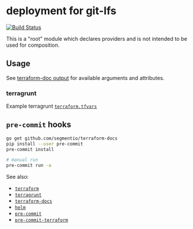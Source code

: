 deployment for git-lfs
===

[![Build Status](https://travis-ci.org/lsst-sqre/terraform-gitlfs.png)](https://travis-ci.org/lsst-sqre/terraform-gitlfs)

This is a "root" module which declares providers and is not intended to be used
for composition.

Usage
---

See [terraform-doc output](tf/README.md) for available arguments and
attributes.

### terragrunt

Example terragrunt [`terraform.tfvars`](https://github.com/lsst-sqre/terragrunt-live-test/blob/master/jhoblitt/gitlfs/terraform.tfvars)

`pre-commit` hooks
---

```bash
go get github.com/segmentio/terraform-docs
pip install --user pre-commit
pre-commit install

# manual run
pre-commit run -a
```

See also:

* [`terraform`](https://www.terraform.io/)
* [`terragrunt`](https://github.com/gruntwork-io/terragrunt)
* [`terraform-docs`](https://github.com/segmentio/terraform-docs)
* [`helm`](https://docs.helm.sh/)
* [`pre-commit`](https://github.com/pre-commit/pre-commit)
* [`pre-commit-terraform`](https://github.com/antonbabenko/pre-commit-terraform)
